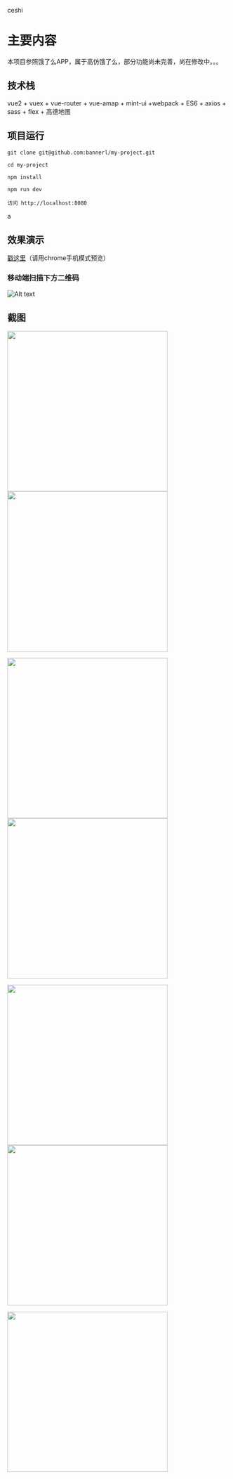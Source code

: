 ceshi
# 主要内容
  本项目参照饿了么APP，属于高仿饿了么，部分功能尚未完善，尚在修改中。。。
  
 
## 技术栈
 vue2 + vuex + vue-router + vue-amap + mint-ui +webpack + ES6 + axios + sass + flex + 高德地图 
 
## 项目运行
    git clone git@github.com:bannerl/my-project.git

    cd my-project

    npm install
    
    npm run dev

    访问 http://localhost:8080
 a   
## 效果演示
  [戳这里](http://106.14.169.113:8080/#/index)（请用chrome手机模式预览）
    
### 移动端扫描下方二维码
 ![Alt text](./img/erweima.png)

## 截图
  <img src="./img/index.jpg" width="365" style="margin-right:28px;" /> <img src="./img/user.jpg" width="365" />
  
  <img src="./img/order.jpg" width="365" style="margin-right:28px;" /> <img src="./img/address.jpg" width="365" />
  
  <img src="./img/shop.jpg" width="365" style="margin-right:28px;" /> <img src="./img/user-1.jpg" width="365" />
  
  <img src="./img/user-1.jpg" width="365" />
